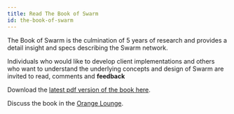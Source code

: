 ```yaml
---
title: Read The Book of Swarm
id: the-book-of-swarm
---
```


The Book of Swarm is the culmination of 5 years of research and provides a detail insight and specs describing the Swarm network.

Individuals who would like to develop client implementations and others who want to understand the underlying concepts and design of Swarm are invited to read, comments and __feedback__ 

Download the [latest pdf version of the book here](https://swarm-gateways.net/bzz:/latest.bookofswarm.eth/).

Discuss the book in the [Orange Lounge](https://swarm-gateways.net/bzz:/latest.bookofswarm.eth/).